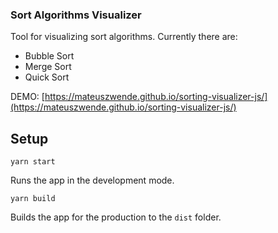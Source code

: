 ### Sort Algorithms Visualizer

Tool for visualizing sort algorithms.
Currently there are:

- Bubble Sort
- Merge Sort
- Quick Sort

DEMO: [https://mateuszwende.github.io/sorting-visualizer-js/](https://mateuszwende.github.io/sorting-visualizer-js/)

## Setup

`yarn start`

Runs the app in the development mode.

`yarn build`

Builds the app for the production to the `dist` folder.
